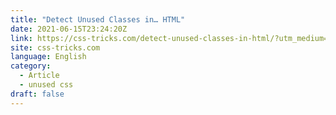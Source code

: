 ```yaml
---
title: "Detect Unused Classes in… HTML"
date: 2021-06-15T23:24:20Z
link: https://css-tricks.com/detect-unused-classes-in-html/?utm_medium=RSS&utm_source=news.12bit.vn
site: css-tricks.com
language: English
category:
  - Article
  - unused css
draft: false
---
```

